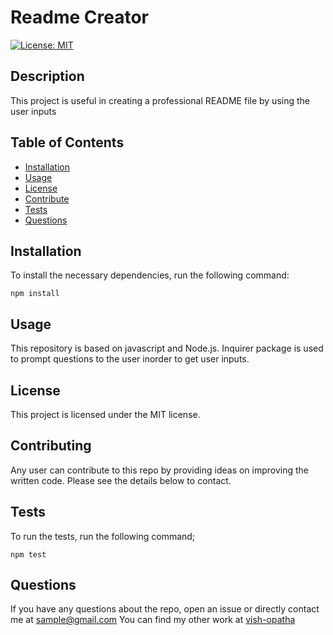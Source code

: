 # Readme Creator

  [![License: MIT](https://img.shields.io/badge/License-MIT-yellow.svg)](https://opensource.org/licenses/MIT)
     
  ## Description
  This project is useful in creating a professional README file by using the user inputs
  
  ## Table of Contents
  * [Installation](#Installation)
  * [Usage](#Usage)
  * [License](#License)
  * [Contribute](#Contributing)
  * [Tests](#Tests)
  * [Questions](#Questions)
  
  ## Installation
  To install the necessary dependencies, run the following command:

  ```
  npm install 
  ```
  
  ## Usage
  This repository is based on javascript and Node.js. Inquirer package is used to prompt questions to the user inorder to get user inputs.

  ## License
  This project is licensed under the MIT license.

  ## Contributing
  Any user can contribute to this repo by providing ideas on improving the written code. Please see the details below to contact.

  ## Tests
  To run the tests, run the following command;

  ```
  npm test
  ```

  ## Questions
  If you have any questions about the repo, open an issue or directly contact me at <sample@gmail.com> You can find my other work at [vish-opatha](https://github.com/vish-opatha)